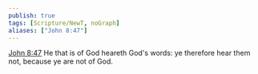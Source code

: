 ```yaml
---
publish: true
tags: [Scripture/NewT, noGraph]
aliases: ["John 8:47"]
---
```

[John 8:47](https://churchofjesuschrist.org/study/scriptures/nt/john/8?lang=eng&id=p47#p47) He that is of God heareth God's words: ye therefore hear them not, because ye are not of God.
